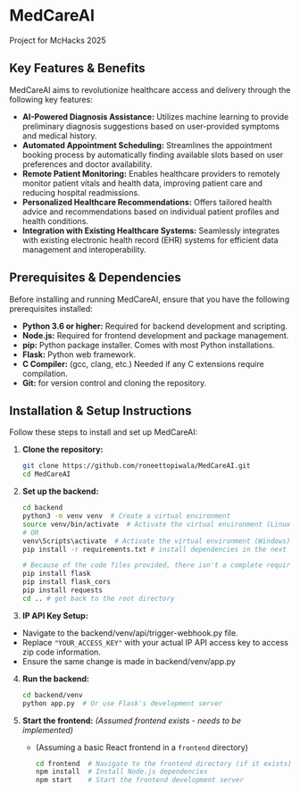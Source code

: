 
# MedCareAI

Project for McHacks 2025

## Key Features & Benefits

MedCareAI aims to revolutionize healthcare access and delivery through the following key features:

*   **AI-Powered Diagnosis Assistance:** Utilizes machine learning to provide preliminary diagnosis suggestions based on user-provided symptoms and medical history.
*   **Automated Appointment Scheduling:** Streamlines the appointment booking process by automatically finding available slots based on user preferences and doctor availability.
*   **Remote Patient Monitoring:** Enables healthcare providers to remotely monitor patient vitals and health data, improving patient care and reducing hospital readmissions.
*   **Personalized Healthcare Recommendations:** Offers tailored health advice and recommendations based on individual patient profiles and health conditions.
*   **Integration with Existing Healthcare Systems:** Seamlessly integrates with existing electronic health record (EHR) systems for efficient data management and interoperability.

## Prerequisites & Dependencies

Before installing and running MedCareAI, ensure that you have the following prerequisites installed:

*   **Python 3.6 or higher:** Required for backend development and scripting.
*   **Node.js:** Required for frontend development and package management.
*   **pip:** Python package installer. Comes with most Python installations.
*   **Flask:** Python web framework.
*   **C Compiler:** (gcc, clang, etc.) Needed if any C extensions require compilation.
*   **Git:** for version control and cloning the repository.

## Installation & Setup Instructions

Follow these steps to install and set up MedCareAI:

1.  **Clone the repository:**

    ```bash
    git clone https://github.com/roneettopiwala/MedCareAI.git
    cd MedCareAI
    ```

2.  **Set up the backend:**

    ```bash
    cd backend
    python3 -m venv venv  # Create a virtual environment
    source venv/bin/activate  # Activate the virtual environment (Linux/macOS)
    # OR
    venv\Scripts\activate  # Activate the virtual environment (Windows)
    pip install -r requirements.txt # install dependencies in the next step

    # Because of the code files provided, there isn't a complete requirements.txt, but here are the necessary ones
    pip install flask
    pip install flask_cors
    pip install requests
    cd .. # get back to the root directory
    ```

3. **IP API Key Setup:**
*   Navigate to the backend/venv/api/trigger-webhook.py file.
*   Replace `"YOUR_ACCESS_KEY"` with your actual IP API access key to access zip code information.
*   Ensure the same change is made in backend/venv/app.py

4.  **Run the backend:**

    ```bash
    cd backend/venv
    python app.py  # Or use Flask's development server
    ```

5.  **Start the frontend:** *(Assumed frontend exists - needs to be implemented)*

    *   (Assuming a basic React frontend in a `frontend` directory)
        ```bash
        cd frontend  # Navigate to the frontend directory (if it exists)
        npm install  # Install Node.js dependencies
        npm start    # Start the frontend development server
        ```
